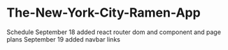 # The-New-York-City-Ramen-App


Schedule
September 18 added react router dom and component and page plans
September 19 added navbar links
